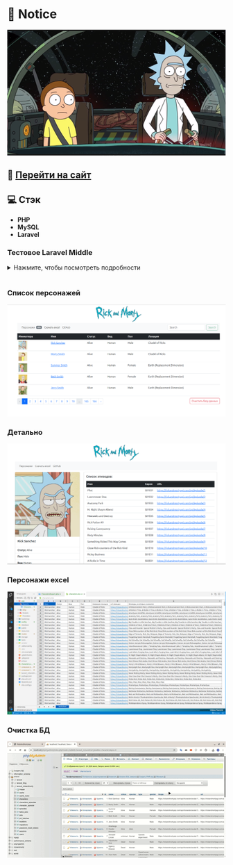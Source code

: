 # :rocket: Notice

<p align="center">
<img src="/public/image/logo.png">
</p>

## :link: [Перейти на сайт](http://f1087222.xsph.ru/)
## :computer: Стэк
- **PHP**
- **MySQL**
- **Laravel** 

### Тестовое Laravel Middle
<details>
<summary>Нажмите, чтобы посмотреть подробности</summary>

#### Требования к проекту:

####  1. Развернуть новый проект на laravel. База данных MySql.

####  2. Работа с отрытым API - https://rickandmortyapi.com/documentation 
  
- Необходимо создать таблицы в БД, содержащие информацию о персонажах, существующих локациях и эпизодах

####  3. Прописать связи между таблицами. Между двумя таблицами использовать связь многие ко многим. С остальными связь по персонажу.

####  4. Реализовать сохранение данных из таблиц ДБ в Exel-документ через очереди и возможностью скачать этот документ. 
#### Содержимое excel-файла:
- Имя персонажа
- Статус
- Вид 
- Пол 
- Название локации 
- url локации
- Эпизоды, в которых снимался

#### 5. Реализовать в blade-шаблоне минимальный функционал для работы с данными: кнопка получить персонажей и вывести их количество, кнопка получить эпизоды и вывести их количество и кнопка сохранить документ и ссылка на скачивание документа


</details>


 <br />


### Список персонажей
<p align="center">
    <img  src="/public/image/characters_list.png" title="Главная">
</p>

### Детально
<p align="center">
    <img  src="/public/image/characters_detail.png" title="Подробнее">
</p>

### Персонажи excel
<p align="center">
    <img  src="/public/image/characters_excel.png" title="exel">
</p>

### Очистка БД
<p align="center">
    <img  src="/public/image/db.gif" title="exel">
</p>